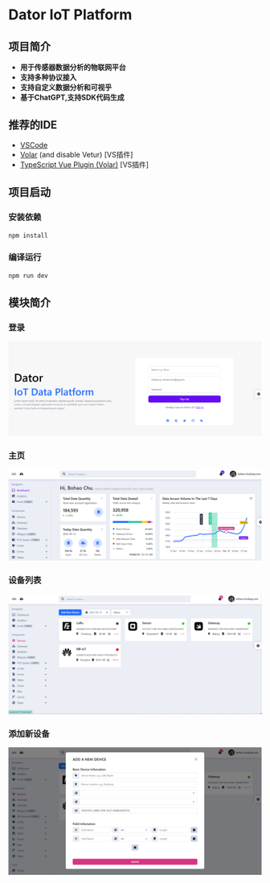 # Dator IoT Platform
## 项目简介

- **用于传感器数据分析的物联网平台**
- **支持多种协议接入**
- **支持自定义数据分析和可视乎**
- **基于ChatGPT,支持SDK代码生成**





## 推荐的IDE

- [VSCode](https://code.visualstudio.com/)
- [Volar](https://marketplace.visualstudio.com/items?itemName=johnsoncodehk.volar) (and disable Vetur) [VS插件]
- [TypeScript Vue Plugin (Volar)](https://marketplace.visualstudio.com/items?itemName=johnsoncodehk.vscode-typescript-vue-plugin) [VS插件]


## 项目启动

### 安装依赖

```sh
npm install
```

### 编译运行

```sh
npm run dev
```

## 模块简介

### 登录
![登录](./public/readme/login.png "Magic Gardens")

### 主页
![主页](./public/readme/home.png "Magic Gardens")

### 设备列表
![主页](./public/readme/devicesList.png "Magic Gardens")

### 添加新设备
![主页](./public/readme/addDevice.png "Magic Gardens")


